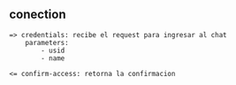 ## conection

    => credentials: recibe el request para ingresar al chat
        parameters:
            - usid
            - name
    
    <= confirm-access: retorna la confirmacion

